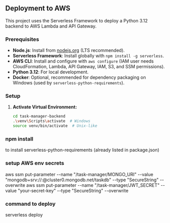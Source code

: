 ## Deployment to AWS

This project uses the Serverless Framework to deploy a Python 3.12 backend to AWS Lambda and API Gateway.

### Prerequisites

- **Node.js**: Install from [nodejs.org](https://nodejs.org/) (LTS recommended).
- **Serverless Framework**: Install globally with `npm install -g serverless`.
- **AWS CLI**: Install and configure with `aws configure` (IAM user needs CloudFormation, Lambda, API Gateway, IAM, S3, and SSM permissions).
- **Python 3.12**: For local development.
- **Docker**: Optional, recommended for dependency packaging on Windows (used by `serverless-python-requirements`).

### Setup

1. **Activate Virtual Environment:**
   ```bash
   cd task-manager-backend
   .\venv\Scripts\activate  # Windows
   source venv/bin/activate  # Unix-like
   ```

### npm install

to install serverless-python-requirements (already listed in package.json)

### setup AWS env secrets

aws ssm put-parameter --name "/task-manager/MONGO_URI" --value "mongodb+srv://<user>:<pass>@cluster0.mongodb.net/taskdb" --type "SecureString" --overwrite
aws ssm put-parameter --name "/task-manager/JWT_SECRET" --value "your-secret-key" --type "SecureString" --overwrite

### command to deploy

serverless deploy

